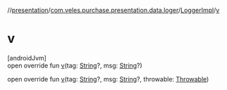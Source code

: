 //[presentation](../../../index.md)/[com.veles.purchase.presentation.data.loger](../index.md)/[LoggerImpl](index.md)/[v](v.md)

# v

[androidJvm]\
open override fun [v](v.md)(tag: [String](https://kotlinlang.org/api/latest/jvm/stdlib/kotlin/-string/index.html)?, msg: [String](https://kotlinlang.org/api/latest/jvm/stdlib/kotlin/-string/index.html)?)

open override fun [v](v.md)(tag: [String](https://kotlinlang.org/api/latest/jvm/stdlib/kotlin/-string/index.html)?, msg: [String](https://kotlinlang.org/api/latest/jvm/stdlib/kotlin/-string/index.html)?, throwable: [Throwable](https://kotlinlang.org/api/latest/jvm/stdlib/kotlin/-throwable/index.html))
